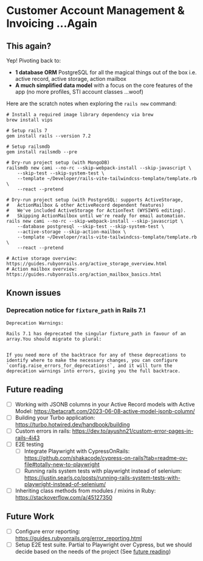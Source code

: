 # Customer Account Management & Invoicing ...Again

## This again?

Yep! Pivoting back to:

- **1 database ORM** PostgreSQL for all the magical things out of the box i.e. active record, active storage, action mailbox
- **A much simplified data model** with a focus on the core features of the app (no more profiles, STI account classes ...woof) 

Here are the scratch notes when exploring the `rails new` command:

```shell
# Install a required image library dependency via brew
brew install vips

# Setup rails 7
gem install rails --version 7.2

# Setup railsmdb
gem install railsmdb --pre

# Dry-run project setup (with MongoDB)
railsmdb new cami --no-rc --skip-webpack-install --skip-javascript \
	--skip-test --skip-system-test \
	--template ~/Developer/rails-vite-tailwindcss-template/template.rb \
	--react --pretend
	
# Dry-run project setup (with PostgreSQL: supports ActiveStorage, 
#   ActionMailbox & other ActiveRecord dependent features)
#   We've included ActiveStorage for ActionText (WYSIWYG editing).
#   Skipping ActionMailbox until we're ready for email automation.
rails new cami --no-rc --skip-webpack-install --skip-javascript \
	--database postgresql --skip-test --skip-system-test \
	--active-storage --skip-action-mailbox \
	--template ~/Developer/rails-vite-tailwindcss-template/template.rb \
	--react --pretend
	
# Active storage overview: https://guides.rubyonrails.org/active_storage_overview.html
# Action mailbox overview: https://guides.rubyonrails.org/action_mailbox_basics.html
```

## Known issues 

### Deprecation notice for `fixture_path` in Rails 7.1

```shell
Deprecation Warnings:

Rails 7.1 has deprecated the singular fixture_path in favour of an array.You should migrate to plural:


If you need more of the backtrace for any of these deprecations to
identify where to make the necessary changes, you can configure
`config.raise_errors_for_deprecations!`, and it will turn the
deprecation warnings into errors, giving you the full backtrace.
```

## Future reading 

- [ ] Working with JSONB columns in your Active Record models with Active Model: <https://betacraft.com/2023-06-08-active-model-jsonb-column/>
- [ ] Building your Turbo application: <https://turbo.hotwired.dev/handbook/building>
- [ ] Custom errors in rails: <https://dev.to/ayushn21/custom-error-pages-in-rails-4i43>
- [ ] E2E testing
  - [ ] Integrate Playwright with CypressOnRails: <https://github.com/shakacode/cypress-on-rails?tab=readme-ov-file#totally-new-to-playwright>
  - [ ] Running rails system tests with playwright instead of selenium: https://justin.searls.co/posts/running-rails-system-tests-with-playwright-instead-of-selenium/
- [ ] Inheriting class methods from modules / mixins in Ruby: <https://stackoverflow.com/a/45127350>

## Future Work

- [ ] Configure error reporting: <https://guides.rubyonrails.org/error_reporting.html>
- [ ] Setup E2E test suite. Partial to Playwright over Cypress, but we should decide based on the needs of the project (See [future reading](#future-reading-))